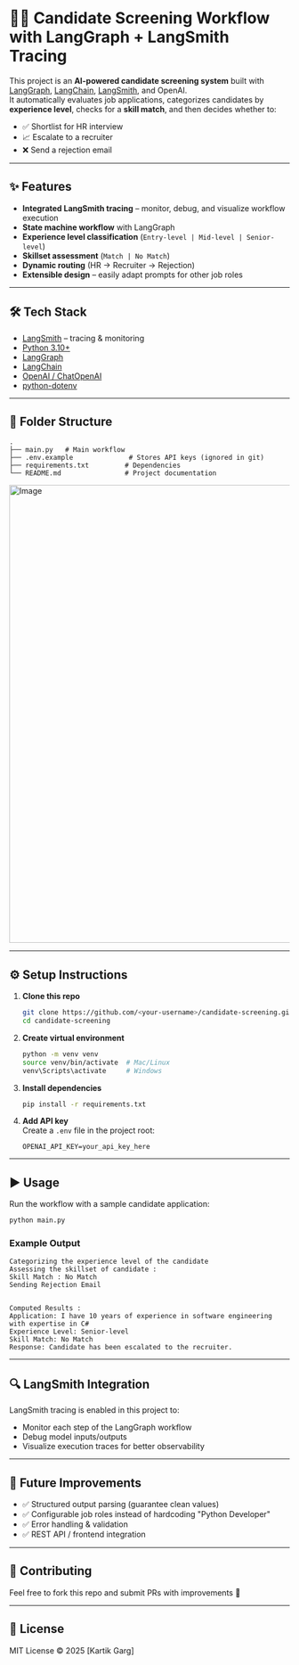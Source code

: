 # 🧑‍💼 Candidate Screening Workflow with LangGraph + LangSmith Tracing

This project is an **AI-powered candidate screening system** built with [LangGraph](https://python.langchain.com/docs/langgraph/), [LangChain](https://www.langchain.com/), [LangSmith](https://smith.langchain.com/), and OpenAI.  
It automatically evaluates job applications, categorizes candidates by **experience level**, checks for a **skill match**, and then decides whether to:  

- ✅ Shortlist for HR interview  
- 📈 Escalate to a recruiter  
- ❌ Send a rejection email  

---

## ✨ Features
- **Integrated LangSmith tracing** – monitor, debug, and visualize workflow execution
- **State machine workflow** with LangGraph  
- **Experience level classification** (`Entry-level | Mid-level | Senior-level`)  
- **Skillset assessment** (`Match | No Match`)  
- **Dynamic routing** (HR → Recruiter → Rejection)  
- **Extensible design** – easily adapt prompts for other job roles  

---

## 🛠 Tech Stack
- [LangSmith](https://smith.langchain.com/) – tracing & monitoring
- [Python 3.10+](https://www.python.org/)  
- [LangGraph](https://python.langchain.com/docs/langgraph/)  
- [LangChain](https://www.langchain.com/)  
- [OpenAI / ChatOpenAI](https://platform.openai.com/)  
- [python-dotenv](https://pypi.org/project/python-dotenv/)  

---

## 📂 Folder Structure
```
.
├── main.py   # Main workflow
├── .env.example              # Stores API keys (ignored in git)
├── requirements.txt         # Dependencies
└── README.md                # Project documentation
```

<img width="1440" height="822" alt="Image" src="https://github.com/user-attachments/assets/0d5a16ad-d707-4c26-abf9-d8819ccd50b7" />

---

## ⚙️ Setup Instructions

1. **Clone this repo**
   ```bash
   git clone https://github.com/<your-username>/candidate-screening.git
   cd candidate-screening
   ```

2. **Create virtual environment**
   ```bash
   python -m venv venv
   source venv/bin/activate  # Mac/Linux
   venv\Scripts\activate     # Windows
   ```

3. **Install dependencies**
   ```bash
   pip install -r requirements.txt
   ```

4. **Add API key**  
   Create a `.env` file in the project root:
   ```
   OPENAI_API_KEY=your_api_key_here
   ```

---

## ▶️ Usage

Run the workflow with a sample candidate application:

```bash
python main.py
```

### Example Output
```
Categorizing the experience level of the candidate
Assessing the skillset of candidate :
Skill Match : No Match
Sending Rejection Email


Computed Results :
Application: I have 10 years of experience in software engineering with expertise in C#
Experience Level: Senior-level
Skill Match: No Match
Response: Candidate has been escalated to the recruiter.
```

---

## 🔍 LangSmith Integration
LangSmith tracing is enabled in this project to:
- Monitor each step of the LangGraph workflow
- Debug model inputs/outputs
- Visualize execution traces for better observability

---

## 🔮 Future Improvements
- ✅ Structured output parsing (guarantee clean values)  
- ✅ Configurable job roles instead of hardcoding "Python Developer"  
- ✅ Error handling & validation  
- ✅ REST API / frontend integration  

---

## 🤝 Contributing
Feel free to fork this repo and submit PRs with improvements 🚀

---

## 📜 License
MIT License © 2025 [Kartik Garg]  
